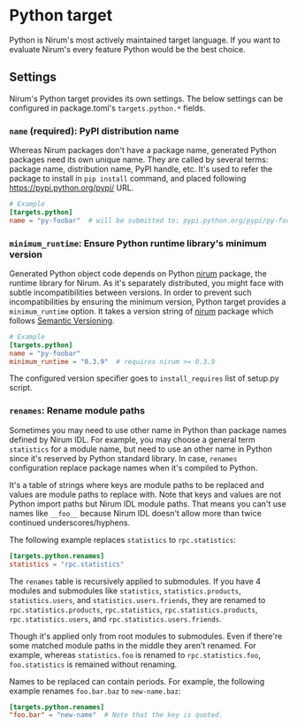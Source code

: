 Python target
=============

Python is Nirum's most actively maintained target language.  If you want to
evaluate Nirum's every feature Python would be the best choice.


Settings
--------

Nirum's Python target provides its own settings.  The below settings can be
configured in package.toml's `targets.python.*` fields.


### `name` (required): PyPI distribution name

Whereas Nirum packages don't have a package name, generated Python packages
need its own unique name.  They are called by several terms: package name,
distribution name, PyPI handle, etc.  It's used to refer the package to
install in `pip install` command, and placed following
<https://pypi.python.org/pypi/> URL.

~~~~~~~~ toml
# Example
[targets.python]
name = "py-foobar"  # will be submitted to: pypi.python.org/pypi/py-foobar
~~~~~~~~


### `minimum_runtime`: Ensure Python runtime library's minimum version

Generated Python object code depends on Python [nirum][] package, the runtime
library for Nirum.  As it's separately distributed, you might face with subtle
incompatibilities between versions.  In order to prevent such incompatibilities
by ensuring the minimum version, Python target provides a `minimum_runtime`
option.  It takes a version string of [nirum][] package which follows [Semantic
Versioning][semver].

~~~~~~~~ toml
# Example
[targets.python]
name = "py-foobar"
minimum_runtime = "0.3.9"  # requires nirum >= 0.3.9
~~~~~~~~

The configured version specifier goes to `install_requires` list of setup.py
script.

[nirum]: https://pypi.python.org/pypi/nirum
[semver]: http://semver.org/


### `renames`: Rename module paths

Sometimes you may need to use other name in Python than package names defined
by Nirum IDL.  For example, you may choose a general term `statistics` for
a module name, but need to use an other name in Python since it's reserved
by Python standard library.  In case, `renames` configuration replace package
names when it's compiled to Python.

It's a table of strings where keys are module paths to be replaced and
values are module paths to replace with.  Note that keys and values are
not Python import paths but Nirum IDL module paths.  That means you can't use
names like `__foo__` because Nirum IDL doesn't allow more than twice continued
underscores/hyphens.

The following example replaces `statistics` to `rpc.statistics`:

~~~~~~~~ toml
[targets.python.renames]
statistics = "rpc.statistics"
~~~~~~~~

The `renames` table is recursively applied to submodules.  If you have 4 modules
and submodules like `statistics`, `statistics.products`, `statistics.users`, and
`statistics.users.friends`, they are renamed to `rpc.statistics.products`,
`rpc.statistics`, `rpc.statistics.products`, `rpc.statistics.users`, and
`rpc.statistics.users.friends`.

Though it's applied only from root modules to submodules.  Even if there're
some matched module paths in the middle they aren't renamed.  For example,
whereas `statistics.foo` is renamed to `rpc.statistics.foo`, `foo.statistics`
is remained without renaming.

Names to be replaced can contain periods.  For example, the following example
renames `foo.bar.baz` to `new-name.baz`:

~~~~~~~~ toml
[targets.python.renames]
"foo.bar" = "new-name"  # Note that the key is quoted.
~~~~~~~~
